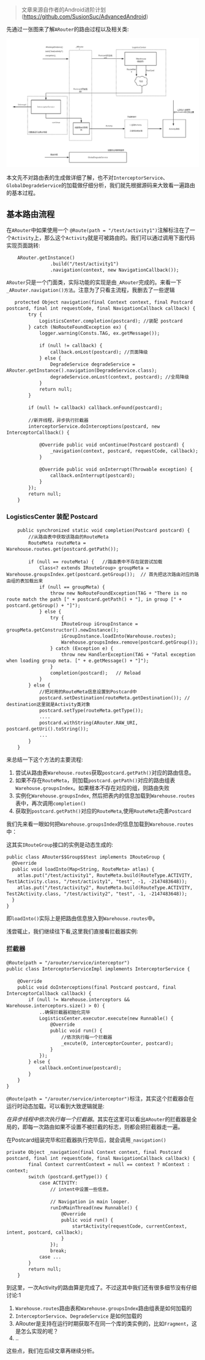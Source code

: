 >文章来源自作者的Android进阶计划(https://github.com/SusionSuc/AdvancedAndroid)

先通过一张图来了解`ARouter`的路由过程以及相关类:

![](picture/ARouter路由流程.png)

本文先不对路由表的生成做详细了解，也不对`InterceptorService`、`GlobalDegradeService`的加载做仔细分析，我们就先根据源码来大致看一遍路由的基本过程。

## 基本路由流程

在`ARouter`中如果使用一个 `@Route(path = "/test/activity1")`注解标注在了一个`Activity`上，那么这个`Activity`就是可被路由的。我们可以通过调用下面代码实现页面跳转:

```
    ARouter.getInstance()
                .build("/test/activity1")
                .navigation(context, new NavigationCallback());
```

`ARouter`只是一个门面类，实际功能的实现是由`_ARouter`完成的。来看一下`_ARouter.navigation()方法`。注意为了只看主流程，我删去了一些逻辑

```
   protected Object navigation(final Context context, final Postcard postcard, final int requestCode, final NavigationCallback callback) {
        try {
            LogisticsCenter.completion(postcard); //装配 postcard
        } catch (NoRouteFoundException ex) {
            logger.warning(Consts.TAG, ex.getMessage());

            if (null != callback) {
                callback.onLost(postcard); //页面降级
            } else {   
                DegradeService degradeService = ARouter.getInstance().navigation(DegradeService.class);
                degradeService.onLost(context, postcard); //全局降级
            }
            return null;
        }

        if (null != callback) callback.onFound(postcard);

        //新开线程，异步执行拦截器
        interceptorService.doInterceptions(postcard, new InterceptorCallback() {
    
            @Override public void onContinue(Postcard postcard) {
                _navigation(context, postcard, requestCode, callback);
            }

            @Override public void onInterrupt(Throwable exception) {
                callback.onInterrupt(postcard);
            }
        });
        return null;
    }
```

### LogisticsCenter 装配 Postcard

```
    public synchronized static void completion(Postcard postcard) {
        //从路由表中获取该路由的RouteMeta
        RouteMeta routeMeta = Warehouse.routes.get(postcard.getPath());

        if (null == routeMeta) {   //路由表中不存在就尝试加载
            Class<? extends IRouteGroup> groupMeta = Warehouse.groupsIndex.get(postcard.getGroup());  // 首先把这次路由对应的路由组的表加载出来
            if (null == groupMeta) {
                throw new NoRouteFoundException(TAG + "There is no route match the path [" + postcard.getPath() + "], in group [" + postcard.getGroup() + "]");
            } else {
                try {
                    IRouteGroup iGroupInstance = groupMeta.getConstructor().newInstance();
                    iGroupInstance.loadInto(Warehouse.routes);
                    Warehouse.groupsIndex.remove(postcard.getGroup());
                } catch (Exception e) {
                    throw new HandlerException(TAG + "Fatal exception when loading group meta. [" + e.getMessage() + "]");
                }
                completion(postcard);   // Reload
            }
        } else {
            //把对用的RouteMeta信息设置到Postcard中
            postcard.setDestination(routeMeta.getDestination()); // destination这里就是Activity类对象
            postcard.setType(routeMeta.getType());
            ....
            postcard.withString(ARouter.RAW_URI, postcard.getUri().toString());
            ...
        }
    }
```

来总结一下这个方法的主要流程:

1. 尝试从路由表`Warehouse.routes`获取`postcard.getPath()`对应的路由信息。
2. 如果不存在`RouteMeta`，则加载`postcard.getPath()`对应的路由组表`Warehouse.groupsIndex`。如果根本不存在对应的组，则路由失败
3. 实例化`Warehouse.groupsIndex`, 然后把表内的信息加载到`Warehouse.routes`表中，再次调用`completion()`
4. 获取到`postcard.getPath()`对应的`RouteMeta`,使用`RouteMeta`完善`Postcard`

我们先来看一眼如何把`Warehouse.groupsIndex`的信息加载到`Warehouse.routes`中：

这其实`IRouteGroup`接口的实例是动态生成的:

```
public class ARouter$$Group$$test implements IRouteGroup {
  @Override
  public void loadInto(Map<String, RouteMeta> atlas) {
    atlas.put("/test/activity1", RouteMeta.build(RouteType.ACTIVITY, Test1Activity.class, "/test/activity1", "test", -1, -2147483648));
    atlas.put("/test/activity2", RouteMeta.build(RouteType.ACTIVITY, Test2Activity.class, "/test/activity2", "test", -1, -2147483648));
  }
}
```

即`loadInto()`实际上是把路由信息放入到`Warehouse.routes`中。

浅尝辄止，我们继续往下看,这里我们直接看拦截器实例:

### 拦截器

```
@Route(path = "/arouter/service/interceptor") 
public class InterceptorServiceImpl implements InterceptorService {

    @Override
    public void doInterceptions(final Postcard postcard, final InterceptorCallback callback) {
        if (null != Warehouse.interceptors && Warehouse.interceptors.size() > 0) {
            ..确保拦截器初始化完毕
            LogisticsCenter.executor.execute(new Runnable() {
                @Override
                public void run() {
                    //依次执行每一个拦截器
                    _excute(0, interceptorCounter, postcard);
                }
            });
        } else {
            callback.onContinue(postcard);
        }
    }
}
```

`@Route(path = "/arouter/service/interceptor")`标注，其实这个拦截器会在运行时动态加载。可以看到大致逻辑就是:

*在异步线程中依次执行每一个拦截器*。其实在这里可以看出`ARouter`的拦截器是全局的，即每一次路由如果不设置不被拦截的标志，则都会把拦截器走一遍。

在Postcard组装完毕和拦截器执行完毕后，就会调用`_navigation()`

```
private Object _navigation(final Context context, final Postcard postcard, final int requestCode, final NavigationCallback callback) {
        final Context currentContext = null == context ? mContext : context;
        switch (postcard.getType()) {
            case ACTIVITY:
                // intent中设置一些信息。

                // Navigation in main looper.
                runInMainThread(new Runnable() {
                    @Override
                    public void run() {
                        startActivity(requestCode, currentContext, intent, postcard, callback);
                    }
                });
                break;
            case ...
        }
        return null;
    }
```

到这里，一次Activity的路由算是完成了。不过这其中我们还有很多细节没有仔细讨论:1

1. `Warehouse.routes`路由表和`Warehouse.groupsIndex`路由组表是如何加载的
2. `InterceptorService`、`DegradeService` 是如何加载的
3. ARouter是支持在运行时期获取不在同一个库的类实例的，比如`Fragment`，这是怎么实现的呢？
4. ..

这些点，我们在后续文章再继续分析。



